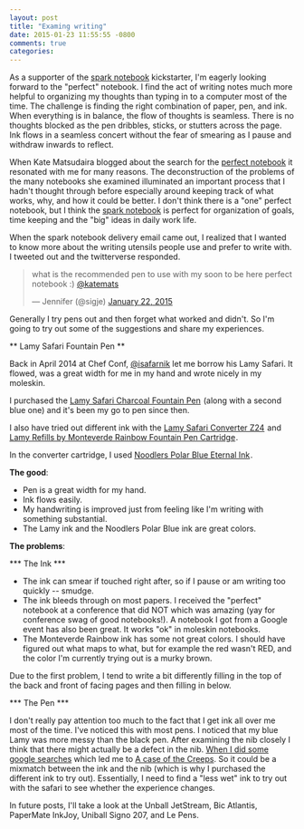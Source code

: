```yaml
---
layout: post
title: "Examing writing"
date: 2015-01-23 11:55:55 -0800
comments: true
categories: 
---
```


As a supporter of the [spark notebook](http://www.thesparknotebook.com/) kickstarter, I'm eagerly looking forward to the "perfect" notebook. I find the act of writing notes much more helpful to organizing my thoughts than typing in to a computer most of the time. The challenge is finding the right combination of paper, pen, and ink. When everything is in balance, the flow of thoughts is seamless. There is no thoughts blocked as the pen dribbles, sticks, or stutters across the page. Ink flows in a seamless concert without the fear of smearing as I pause and withdraw inwards to reflect.

When Kate Matsudaira blogged about the search for the [perfect notebook](https://popforms.com/notebooks-fall-short/) it resonated with me for many reasons. The deconstruction of the problems of the many notebooks she examined illuminated an important process that I hadn't thought through before especially around keeping track of what works, why, and how it could be better. I don't think there is a "one" perfect notebook, but I think the [spark notebook](http://www.thesparknotebook.com/) is perfect for organization of goals, time keeping and the "big" ideas in daily work life. 

When the spark notebook delivery email came out, I realized that I wanted to know more about the writing utensils people use and prefer to write with. I tweeted out and the twitterverse responded.

<blockquote class="twitter-tweet" lang="en"><p>what is the recommended pen to use with my soon to be here perfect notebook :) <a href="https://twitter.com/katemats">@katemats</a></p>&mdash; Jennifer (@sigje) <a href="https://twitter.com/sigje/status/558101746208493568">January 22, 2015</a></blockquote>
<script async src="//platform.twitter.com/widgets.js" charset="utf-8"></script>

Generally I try pens out and then forget what worked and didn't. So I'm going to try out some of the suggestions and share my experiences.

** Lamy Safari Fountain Pen **

Back in April 2014 at Chef Conf, [@isafarnik](https://twitter.com/isafarnik) let me borrow his Lamy Safari. It flowed, was a great width for me in my hand and wrote nicely in my moleskin. 

I purchased the <a href="http://www.amazon.com/gp/product/B0002T401Y/ref=as_li_tl?ie=UTF8&camp=1789&creative=390957&creativeASIN=B0002T401Y&linkCode=as2&tag=sigjesspace-20&linkId=VD7GXIAUV7QRUYMT">Lamy Safari Charcoal Fountain Pen</a><img src="http://ir-na.amazon-adsystem.com/e/ir?t=sigjesspace-20&l=as2&o=1&a=B0002T401Y" width="1" height="1" border="0" alt="" style="border:none !important; margin:0px !important;" /> (along with a second blue one) and it's been my go to pen since then. 

I also have tried out different ink with the <a href="http://www.amazon.com/gp/product/B0019W4EIW/ref=as_li_tl?ie=UTF8&camp=1789&creative=390957&creativeASIN=B0019W4EIW&linkCode=as2&tag=sigjesspace-20&linkId=VWI4SOYVWBXFKCGT">Lamy Safari Converter Z24</a><img src="http://ir-na.amazon-adsystem.com/e/ir?t=sigjesspace-20&l=as2&o=1&a=B0019W4EIW" width="1" height="1" border="0" alt="" style="border:none !important; margin:0px !important;" /> and <a href="http://www.amazon.com/gp/product/B00BZ28JDW/ref=as_li_tl?ie=UTF8&camp=1789&creative=390957&creativeASIN=B00BZ28JDW&linkCode=as2&tag=sigjesspace-20&linkId=VBG3ZQMCTOPX2SXP">Lamy Refills by Monteverde Rainbow Fountain Pen Cartridge</a><img src="http://ir-na.amazon-adsystem.com/e/ir?t=sigjesspace-20&l=as2&o=1&a=B00BZ28JDW" width="1" height="1" border="0" alt="" style="border:none !important; margin:0px !important;" />. 

In the converter cartridge, I used <a href="http://www.amazon.com/gp/product/B000WJAJQ4/ref=as_li_tl?ie=UTF8&camp=1789&creative=390957&creativeASIN=B000WJAJQ4&linkCode=as2&tag=sigjesspace-20&linkId=3MYQARAGEZLVGZ5X">Noodlers Polar Blue Eternal Ink</a><img src="http://ir-na.amazon-adsystem.com/e/ir?t=sigjesspace-20&l=as2&o=1&a=B000WJAJQ4" width="1" height="1" border="0" alt="" style="border:none !important; margin:0px !important;" />. 

**The good**:

* Pen is a great width for my hand.
* Ink flows easily.
* My handwriting is improved just from feeling like I'm writing with something substantial.
* The Lamy ink and the Noodlers Polar Blue ink are great colors.

**The problems**:

*** The Ink *** 

* The ink can smear if touched right after, so if I pause or am writing too quickly -- smudge.
* The ink bleeds through on most papers. I received the "perfect" notebook at a conference that did NOT which was amazing (yay for conference swag of good notebooks!). A notebook I got from a Google event has also been great. It works "ok" in moleskin notebooks. 
* The Monteverde Rainbow ink has some not great colors. I should have figured out what maps to what, but for example the red wasn't RED, and the color I'm currently trying out is a murky brown. 

Due to the first problem, I tend to write a bit differently filling in the top of the back and front of facing pages and then filling in below. 

*** The Pen *** 

I don't really pay attention too much to the fact that I get ink all over me most of the time. I've noticed this with most pens. I noticed that my blue Lamy was more messy than the black pen. After examining the nib closely I think that there might actually be a defect in the nib. [When I did some google searches](http://www.reddit.com/r/fountainpens/comments/1uhn2t/really_bad_ink_creep_on_lamy_safari/) which led me to [A case of the Creeps](http://www.richardspens.com/?page=ref/ttp/creeps.htm). So it could be a mixmatch between the ink and the nib (which is why I purchased the different ink to try out). Essentially, I need to find a "less wet" ink to try out with the safari to see whether the experience changes. 

In future posts, I'll take a look at the Unball JetStream, Bic Atlantis, PaperMate InkJoy, Uniball Signo 207, and Le Pens. 


